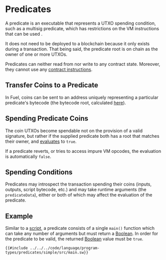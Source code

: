 # Predicates

A predicate is an executable that represents a UTXO spending condition, such as a multisig predicate, which has restrictions on the VM instructions that can be used .

It does not need to be deployed to a blockchain because it only exists during a transaction. That being said, the predicate root is on chain as the owner of one or more UTXOs.

Predicates can neither read from nor write to any contract state. Moreover, they cannot use any [contract instructions](https://fuellabs.github.io/fuel-specs/master/vm/instruction_set.html#contract-instructions).

## Transfer Coins to a Predicate

In Fuel, coins can be sent to an address uniquely representing a particular predicate's bytecode (the bytecode root, calculated [here](https://github.com/FuelLabs/fuel-specs/blob/master/src/protocol/id/contract.md)).

## Spending Predicate Coins

The coin UTXOs become spendable not on the provision of a valid signature, but rather if the supplied predicate both has a root that matches their owner, and [evaluates](https://github.com/FuelLabs/fuel-specs/blob/master/src/vm/index.md#predicate-verification) to `true`.

If a predicate reverts, or tries to access impure VM opcodes, the evaluation is automatically `false`.

## Spending Conditions

Predicates may introspect the transaction spending their coins (inputs, outputs, script bytecode, etc.) and may take runtime arguments (the `predicateData`), either or both of which may affect the evaluation of the predicate.

## Example

Similar to a [script](script.md), a predicate consists of a single `main()` function which can take any number of arguments but must return a [Boolean](../built-ins/boolean.md). In order for the predicate to be valid, the returned [Boolean]((../built-ins/boolean.md)) value must be `true`.

```sway
{{#include ../../../code/language/program-types/predicates/simple/src/main.sw}}
```
